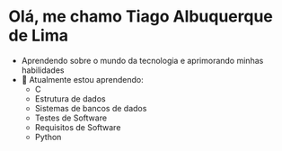 # Olá, me chamo Tiago Albuquerque de Lima
- Aprendendo sobre o mundo da tecnologia e aprimorando minhas habilidades
- 🌱 Atualmente estou aprendendo:
  - C
  - Estrutura de dados
  - Sistemas de bancos de dados
  - Testes de Software
  - Requisitos de Software
  - Python          
          
          
